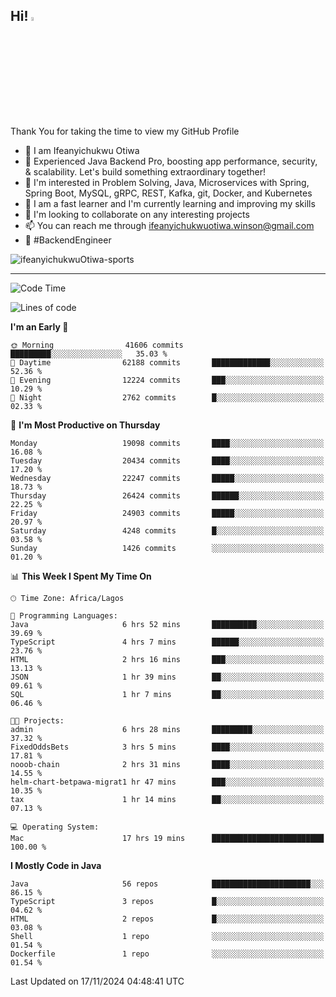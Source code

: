 <!-- BLOG-POST-LIST:START --><!-- BLOG-POST-LIST:END -->

## Hi! <img src="https://media.giphy.com/media/hvRJCLFzcasrR4ia7z/giphy.gif" width="4%"> 

Thank You for taking the time to view my GitHub Profile

- 👋 I am Ifeanyichukwu Otiwa
- 🚀 Experienced Java Backend Pro, boosting app performance, security, & scalability. Let's build something extraordinary together!
- 👀 I'm interested in Problem Solving, Java, Microservices with Spring, Spring Boot, MySQL, gRPC, REST, Kafka, git, Docker, and Kubernetes
- 🌱 I am a fast learner and I'm currently learning and improving my skills
- 💞️ I'm looking to collaborate on any interesting projects
- 📫 You can reach me through ifeanyichukwuotiwa.winson@gmail.com
- 🚀 #BackendEngineer

<p align="left" marginTop="10px"> <img src="https://komarev.com/ghpvc/?username=ifeanyichukwuOtiwa-sports&label=Profile%20views&color=0e75b6&style=for-the-badge" alt="ifeanyichukwuOtiwa-sports" /> </p>

***

<!--START_SECTION:waka-->
![Code Time](http://img.shields.io/badge/Code%20Time-3%2C135%20hrs%2013%20mins-blue)

![Lines of code](https://img.shields.io/badge/From%20Hello%20World%20I%27ve%20Written-29.8%20million%20lines%20of%20code-blue)

**I'm an Early 🐤** 

```text
🌞 Morning                41606 commits       █████████░░░░░░░░░░░░░░░░   35.03 % 
🌆 Daytime                62188 commits       █████████████░░░░░░░░░░░░   52.36 % 
🌃 Evening                12224 commits       ███░░░░░░░░░░░░░░░░░░░░░░   10.29 % 
🌙 Night                  2762 commits        █░░░░░░░░░░░░░░░░░░░░░░░░   02.33 % 
```
📅 **I'm Most Productive on Thursday** 

```text
Monday                   19098 commits       ████░░░░░░░░░░░░░░░░░░░░░   16.08 % 
Tuesday                  20434 commits       ████░░░░░░░░░░░░░░░░░░░░░   17.20 % 
Wednesday                22247 commits       █████░░░░░░░░░░░░░░░░░░░░   18.73 % 
Thursday                 26424 commits       ██████░░░░░░░░░░░░░░░░░░░   22.25 % 
Friday                   24903 commits       █████░░░░░░░░░░░░░░░░░░░░   20.97 % 
Saturday                 4248 commits        █░░░░░░░░░░░░░░░░░░░░░░░░   03.58 % 
Sunday                   1426 commits        ░░░░░░░░░░░░░░░░░░░░░░░░░   01.20 % 
```


📊 **This Week I Spent My Time On** 

```text
🕑︎ Time Zone: Africa/Lagos

💬 Programming Languages: 
Java                     6 hrs 52 mins       ██████████░░░░░░░░░░░░░░░   39.69 % 
TypeScript               4 hrs 7 mins        ██████░░░░░░░░░░░░░░░░░░░   23.76 % 
HTML                     2 hrs 16 mins       ███░░░░░░░░░░░░░░░░░░░░░░   13.13 % 
JSON                     1 hr 39 mins        ██░░░░░░░░░░░░░░░░░░░░░░░   09.61 % 
SQL                      1 hr 7 mins         ██░░░░░░░░░░░░░░░░░░░░░░░   06.46 % 

🐱‍💻 Projects: 
admin                    6 hrs 28 mins       █████████░░░░░░░░░░░░░░░░   37.32 % 
FixedOddsBets            3 hrs 5 mins        ████░░░░░░░░░░░░░░░░░░░░░   17.81 % 
nooob-chain              2 hrs 31 mins       ████░░░░░░░░░░░░░░░░░░░░░   14.55 % 
helm-chart-betpawa-migrat1 hr 47 mins        ███░░░░░░░░░░░░░░░░░░░░░░   10.35 % 
tax                      1 hr 14 mins        ██░░░░░░░░░░░░░░░░░░░░░░░   07.13 % 

💻 Operating System: 
Mac                      17 hrs 19 mins      █████████████████████████   100.00 % 
```

**I Mostly Code in Java** 

```text
Java                     56 repos            ██████████████████████░░░   86.15 % 
TypeScript               3 repos             █░░░░░░░░░░░░░░░░░░░░░░░░   04.62 % 
HTML                     2 repos             █░░░░░░░░░░░░░░░░░░░░░░░░   03.08 % 
Shell                    1 repo              ░░░░░░░░░░░░░░░░░░░░░░░░░   01.54 % 
Dockerfile               1 repo              ░░░░░░░░░░░░░░░░░░░░░░░░░   01.54 % 
```




 Last Updated on 17/11/2024 04:48:41 UTC
<!--END_SECTION:waka-->

<!--
<p align="center">
![trophy](https://github-profile-trophy.vercel.app/?username=ifeanyichukwuOtiwa-sports&theme=onedark) (https://github.com/ryo-ma/github-profile-trophy)
</p>
-->

<!---
ifeanyi-otiwa/ifeanyi-otiwa is a ✨ special ✨ repository because its `README.md` (this file) appears on your GitHub profile.
You can click the Preview link to take a look at your changes.
--->
